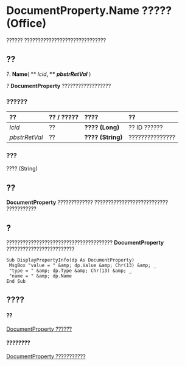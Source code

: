 
# DocumentProperty.Name ????? (Office)

?????? ??????????????????????????????


## ??

 _?_. **Name**( ** _lcid_**, ** _pbstrRetVal_** )

 _?_ **DocumentProperty** ??????????????????


### ??????



|**??**|**?? / ?????**|**????**|**??**|
|:-----|:-----|:-----|:-----|
| _lcid_|??|**???? (Long)**|?? ID ??????|
| _pbstrRetVal_|??|**???? (String)**|???????????????|

### ???

???? (String)


## ??

 **DocumentProperty** ????????????? ??????????????????????????? ???????????


## ?

??????????????????????????????????????? **DocumentProperty** ?????????????????????????


```
Sub DisplayPropertyInfo(dp As DocumentProperty) 
 MsgBox "value = " &amp; dp.Value &amp; Chr(13) &amp; _ 
 "type = " &amp; dp.Type &amp; Chr(13) &amp; _ 
 "name = " &amp; dp.Name 
End Sub
```


## ????


#### ??


[DocumentProperty ??????](dd54ca3c-e0e2-4816-539a-17c5b4a928b1.md)
#### ????????


[DocumentProperty ???????????](http://msdn.microsoft.com/library/568da0ff-fa90-150a-06ec-611de886334e%28Office.15%29.aspx)